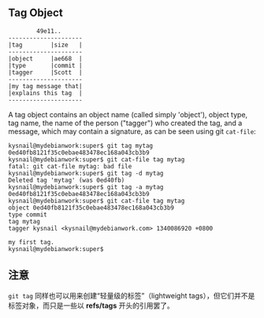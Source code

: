 ## Tag Object

            49e11..
    ---------------------
    |tag        |size   |
    ---------------------
    |object     |ae668  |
    |type       |commit |
    |tagger     |Scott  |
    ---------------------
    |my tag message that|
    |explains this tag  |
    ---------------------

A tag object contains an object name (called simply 'object'), object type, tag name, the name of the person ("tagger") who created the tag, and a message, which may contain a signature, as can be seen using git `cat-file`:

    kysnail@mydebianwork:super$ git tag mytag 0ed40fb8121f35c0ebae483478ec168a043cb3b9
    kysnail@mydebianwork:super$ git cat-file tag mytag
    fatal: git cat-file mytag: bad file
    kysnail@mydebianwork:super$ git tag -d mytag
    Deleted tag 'mytag' (was 0ed40fb)
    kysnail@mydebianwork:super$ git tag -a mytag 0ed40fb8121f35c0ebae483478ec168a043cb3b9
    kysnail@mydebianwork:super$ git cat-file tag mytag
    object 0ed40fb8121f35c0ebae483478ec168a043cb3b9
    type commit
    tag mytag
    tagger kysnail <kysnail@mydebianwork.com> 1340086920 +0800

    my first tag.
    kysnail@mydebianwork:super$ 

## 注意
`git tag` 同样也可以用来创建“轻量级的标签”（lightweight tags），但它们并不是标签对象，而只是一些以 **refs/tags** 开头的引用罢了。
